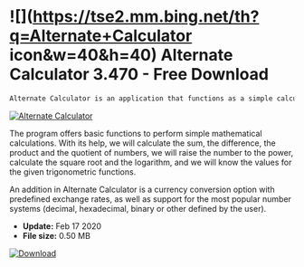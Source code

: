 # ![](https://tse2.mm.bing.net/th?q=Alternate+Calculator icon&w=40&h=40) Alternate Calculator 3.470 - Free Download

```sh
Alternate Calculator is an application that functions as a simple calculator with the possibility of currency conversion.
```
[![Alternate Calculator](https://gallery.dpcdn.pl/imgc/Tools/83337/g_-_420x350_1.5_-_xeb0288e4-e4a7-4694-9718-ba8aeda25593.png)](https://softexe.net/win/business/calculators/alternate-calculator:hagg.html)

The program offers basic functions to perform simple mathematical calculations. With its help, we will calculate the sum, the difference, the product and the quotient of numbers, we will raise the number to the power, calculate the square root and the logarithm, and we will know the values ​​for the given trigonometric functions.
 
 An addition in Alternate Calculator is a currency conversion option with predefined exchange rates, as well as support for the most popular number systems (decimal, hexadecimal, binary or other defined by the user).


- **Update:** Feb 17 2020
- **File size:** 0.50 MB

[![Download](https://cdn.softexe.net/static/img/download.png)](https://softexe.net/win/business/calculators/alternate-calculator:hagg.html)

